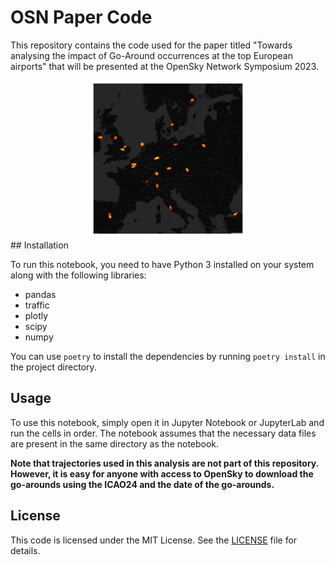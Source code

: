 # OSN Paper Code

This repository contains the code used for the paper titled "Towards analysing the impact of Go-Around occurrences at the top European airports" that will be presented at the OpenSky Network Symposium 2023.

<div style="text-align:center">
    <img src="figures/goa_portions.png" alt="Go-Around Portions" width="50%" height="50%">
</div>
## Installation

To run this notebook, you need to have Python 3 installed on your system along with the following libraries:

- pandas
- traffic
- plotly
- scipy
- numpy

You can use `poetry` to install the dependencies by running `poetry install` in the project directory.

## Usage

To use this notebook, simply open it in Jupyter Notebook or JupyterLab and run the cells in order. The notebook assumes that the necessary data files are present in the same directory as the notebook.

**Note that trajectories used in this analysis are not part of this repository. However, it is easy for anyone with access to OpenSky to download the go-arounds using the ICAO24 and the date of the go-arounds.**

## License

This code is licensed under the MIT License. See the [LICENSE](LICENSE) file for details.
